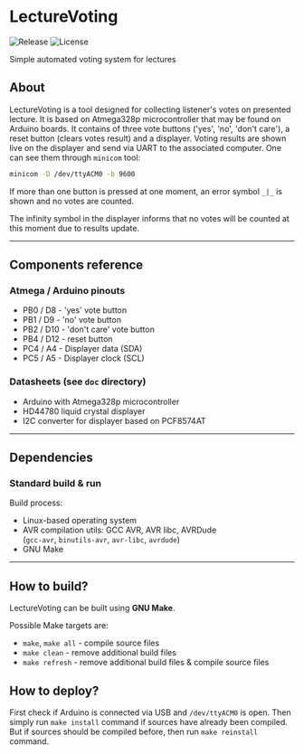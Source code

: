 # LectureVoting
![Release](https://img.shields.io/github/v/release/ksiuwr/LectureVoting?style=plastic)
![License](https://img.shields.io/github/license/ksiuwr/LectureVoting?style=plastic)

Simple automated voting system for lectures

## About
LectureVoting is a tool designed for collecting listener's votes on presented lecture. It is based on Atmega328p microcontroller that may be found on Arduino boards. It contains of three vote buttons ('yes', 'no', 'don't care'), a reset button (clears votes result) and a displayer. Voting results are shown live on the displayer and send via UART to the associated computer. One can see them through `minicom` tool:

```sh
minicom -D /dev/ttyACM0 -b 9600
```

If more than one button is pressed at one moment, an error symbol `_|_` is shown and no votes are counted.

The infinity symbol in the displayer informs that no votes will be counted at this moment due to results update.

-----

## Components reference

### Atmega / Arduino pinouts
+ PB0 / D8  - 'yes' vote button
+ PB1 / D9  - 'no' vote button
+ PB2 / D10 - 'don't care' vote button
+ PB4 / D12 - reset button
+ PC4 / A4 - Displayer data (SDA)
+ PC5 / A5 - Displayer clock (SCL)

### Datasheets (see `doc` directory)
+ Arduino with Atmega328p microcontroller
+ HD44780 liquid crystal displayer
+ I2C converter for displayer based on PCF8574AT

-----

## Dependencies

### Standard build & run
Build process:
+ Linux-based operating system
+ AVR compilation utils: GCC AVR, AVR libc, AVRDude \
  (`gcc-avr`, `binutils-avr`, `avr-libc`, `avrdude`)
+ GNU Make

-----

## How to build?
LectureVoting can be built using **GNU Make**.

Possible Make targets are:
+ `make`, `make all` - compile source files
+ `make clean` - remove additional build files
+ `make refresh` - remove additional build files & compile source files

## How to deploy?
First check if Arduino is connected via USB and `/dev/ttyACM0` is open. Then simply run `make install` command if sources have already been compiled. But if sources should be compiled before, then run `make reinstall` command.
